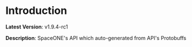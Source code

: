 # Introduction

**Latest Version**: v1.9.4-rc1


**Description**: SpaceONE's API which auto-generated from API's Protobuffs



